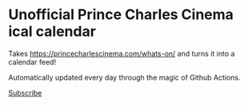 # Unofficial Prince Charles Cinema ical calendar

Takes https://princecharlescinema.com/whats-on/ and turns it into a calendar feed!

Automatically updated every day through the magic of Github Actions.

[Subscribe](webcal://jelmervdl.github.io/pccical/pcc.ics)
